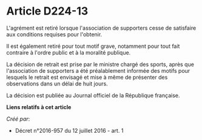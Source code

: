 # Article D224-13

L'agrément est retiré lorsque l'association de supporters cesse de satisfaire aux conditions requises pour l'obtenir. 

Il est également retiré pour tout motif grave, notamment pour tout fait contraire à l'ordre public et à la moralité
publique. 

La décision de retrait est prise par le ministre chargé des sports, après que l'association de supporters a été préalablement
informée des motifs pour lesquels le retrait est envisagé et mise à même de présenter des observations dans un délai de huit
jours. 

La décision est publiée au Journal officiel de la République française.

**Liens relatifs à cet article**

_Créé par_:

  - Décret n°2016-957 du 12 juillet 2016 - art. 1
